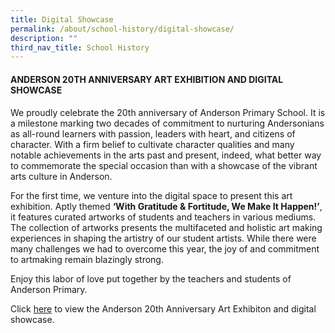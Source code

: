 ```yaml
---
title: Digital Showcase
permalink: /about/school-history/digital-showcase/
description: ""
third_nav_title: School History
---
```

#### ANDERSON 20TH ANNIVERSARY ART EXHIBITION AND DIGITAL SHOWCASE
#### 
We proudly celebrate the 20th anniversary of Anderson Primary School. It is a milestone marking two decades of commitment to nurturing Andersonians as all-round learners with passion, leaders with heart, and citizens of character. With a firm belief to cultivate character qualities and many notable achievements in the arts past and present, indeed, what better way to commemorate the special occasion than with a showcase of the vibrant arts culture in Anderson.

For the first time, we venture into the digital space to present this art exhibition. Aptly themed **‘With Gratitude & Fortitude, We Make It Happen!’**, it features curated artworks of students and teachers in various mediums. The collection of artworks presents the multifaceted and holistic art making experiences in shaping the artistry of our student artists. While there were many challenges we had to overcome this year, the joy of and commitment to artmaking remain blazingly strong.

Enjoy this labor of love put together by the teachers and students of Anderson Primary.

Click [here](https://o2.samwize.com/anderson-digital-exhibition/)  to view the Anderson 20th Anniversary Art Exhibiton and digital showcase.